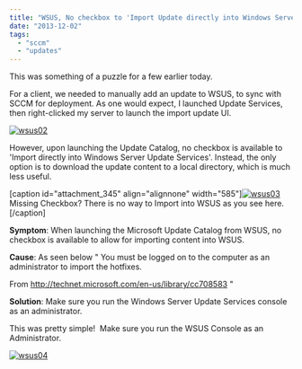 ```yaml
---
title: "WSUS, No checkbox to 'Import Update directly into Windows Server Update Services'"
date: "2013-12-02"
tags: 
  - "sccm"
  - "updates"
---
```


This was something of a puzzle for a few earlier today.

For a client, we needed to manually add an update to WSUS, to sync with SCCM for deployment. As one would expect, I launched Update Services, then right-clicked my server to launch the import update UI.

[![wsus02](http://foxdeploy.files.wordpress.com/2013/12/wsus02.png?w=211)](http://foxdeploy.files.wordpress.com/2013/12/wsus02.png)

However, upon launching the Update Catalog, no checkbox is available to 'Import directly into Windows Server Update Services'. Instead, the only option is to download the update content to a local directory, which is much less useful.

\[caption id="attachment\_345" align="alignnone" width="585"\][![wsus03](http://foxdeploy.files.wordpress.com/2013/12/wsus03.png?w=585)](http://foxdeploy.files.wordpress.com/2013/12/wsus03.png) Missing Checkbox? There is no way to Import into WSUS as you see here.\[/caption\]

**Symptom**: When launching the Microsoft Update Catalog from WSUS, no checkbox is available to allow for importing content into WSUS.

**Cause**: As seen below " You must be logged on to the computer as an administrator to import the hotfixes.

From <http://technet.microsoft.com/en-us/library/cc708583> "

**Solution**: Make sure you run the Windows Server Update Services console as an administrator.

This was pretty simple!  Make sure you run the WSUS Console as an Administrator.

[![wsus04](http://foxdeploy.files.wordpress.com/2013/12/wsus04.png?w=585)](http://foxdeploy.files.wordpress.com/2013/12/wsus04.png)
